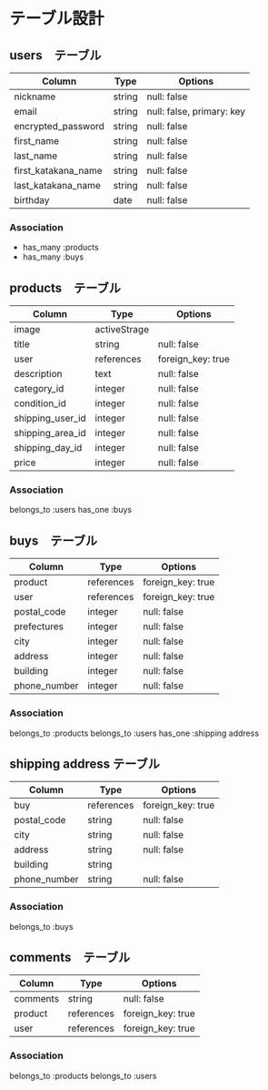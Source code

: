 # テーブル設計

## users　テーブル

| Column              | Type    | Options       |
| ------------------- | ------- | ------------- |
| nickname            | string  | null: false   |
| email               | string  | null: false, primary: key |
| encrypted_password  | string  | null: false   |
| first_name          | string  | null: false   |
| last_name           | string  | null: false   |
| first_katakana_name | string  | null: false   |
| last_katakana_name  | string  | null: false   |
| birthday            | date    | null: false   |

### Association

- has_many :products
- has_many :buys


## products　テーブル

| Column           | Type         | Options           |
| ---------------- | ------------ | ----------------- |
| image            | activeStrage |                   |
| title            | string       | null: false       |
| user             | references   | foreign_key: true |
| description      | text         | null: false       |
| category_id      | integer      | null: false       |
| condition_id     | integer      | null: false       |
| shipping_user_id | integer      | null: false       |
| shipping_area_id | integer      | null: false       |
| shipping_day_id  | integer      | null: false       |
| price            | integer      | null: false       |

### Association

belongs_to :users
has_one    :buys

## buys　テーブル

| Column              | Type       | Options           |
| ------------------- | ---------- | ----------------- |
| product             | references | foreign_key: true |
| user                | references | foreign_key: true |
| postal_code         | integer    | null: false       |
| prefectures         | integer    | null: false       |
| city                | integer    | null: false       |
| address             | integer    | null: false       |
| building            | integer    | null: false       |
| phone_number        | integer    | null: false       |

### Association

belongs_to :products
belongs_to :users
has_one :shipping address

## shipping address テーブル

| Column              | Type       | Options           |
| ------------------- | ---------- | ----------------- |
| buy                 | references | foreign_key: true |
| postal_code         | string     | null: false       |
| city                | string     | null: false       |
| address             | string     | null: false       |
| building            | string     |                   |
| phone_number        | string     | null: false       |

### Association

belongs_to :buys

## comments　テーブル

| Column              | Type       | Options           |
| ------------------- | ---------- | ----------------- |
| comments            | string     | null: false       |
| product             | references | foreign_key: true |
| user                | references | foreign_key: true |

### Association

belongs_to :products
belongs_to :users